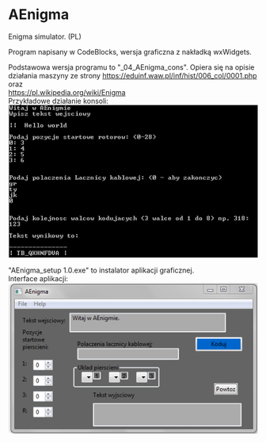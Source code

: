 # AEnigma
Enigma simulator. (PL)

Program napisany w CodeBlocks, wersja graficzna z nakładką wxWidgets.  

Podstawowa wersja programu to "_04_AEnigma_cons". Opiera się na opisie działania maszyny ze strony   https://eduinf.waw.pl/inf/hist/006_col/0001.php  
oraz  
https://pl.wikipedia.org/wiki/Enigma  
Przykładowe działanie konsoli:  
![](https://github.com/Szymon300101/AEnigma/blob/master/console.PNG?raw=true)

"AEnigma_setup 1.0.exe" to instalator aplikacji graficznej.  
Interface aplikacji:  
![](https://github.com/Szymon300101/AEnigma/blob/master/GUI.PNG?raw=true)
